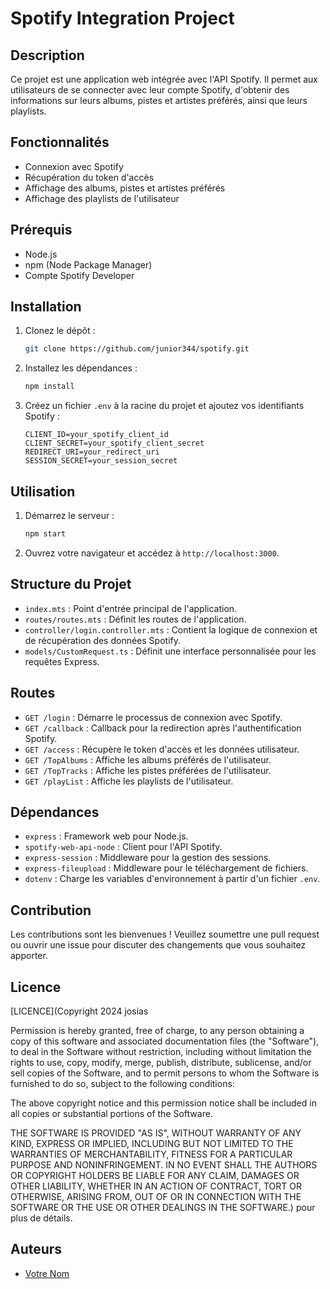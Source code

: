 # Spotify Integration Project

## Description
Ce projet est une application web intégrée avec l'API Spotify. Il permet aux utilisateurs de se connecter avec leur compte Spotify, d'obtenir des informations sur leurs albums, pistes et artistes préférés, ainsi que leurs playlists.

## Fonctionnalités
- Connexion avec Spotify
- Récupération du token d'accès
- Affichage des albums, pistes et artistes préférés
- Affichage des playlists de l'utilisateur

## Prérequis
- Node.js
- npm (Node Package Manager)
- Compte Spotify Developer

## Installation
1. Clonez le dépôt :
    ```bash
    git clone https://github.com/junior344/spotify.git
    ```

2. Installez les dépendances :
    ```bash
    npm install
    ```

3. Créez un fichier `.env` à la racine du projet et ajoutez vos identifiants Spotify :
    ```env
    CLIENT_ID=your_spotify_client_id
    CLIENT_SECRET=your_spotify_client_secret
    REDIRECT_URI=your_redirect_uri
    SESSION_SECRET=your_session_secret
    ```

## Utilisation
1. Démarrez le serveur :
    ```bash
    npm start
    ```

2. Ouvrez votre navigateur et accédez à `http://localhost:3000`.

## Structure du Projet
- `index.mts` : Point d'entrée principal de l'application.
- `routes/routes.mts` : Définit les routes de l'application.
- `controller/login.controller.mts` : Contient la logique de connexion et de récupération des données Spotify.
- `models/CustomRequest.ts` : Définit une interface personnalisée pour les requêtes Express.

## Routes
- `GET /login` : Démarre le processus de connexion avec Spotify.
- `GET /callback` : Callback pour la redirection après l'authentification Spotify.
- `GET /access` : Récupère le token d'accès et les données utilisateur.
- `GET /TopAlbums` : Affiche les albums préférés de l'utilisateur.
- `GET /TopTracks` : Affiche les pistes préférées de l'utilisateur.
- `GET /playList` : Affiche les playlists de l'utilisateur.

## Dépendances
- `express` : Framework web pour Node.js.
- `spotify-web-api-node` : Client pour l'API Spotify.
- `express-session` : Middleware pour la gestion des sessions.
- `express-fileupload` : Middleware pour le téléchargement de fichiers.
- `dotenv` : Charge les variables d'environnement à partir d'un fichier `.env`.

## Contribution
Les contributions sont les bienvenues ! Veuillez soumettre une pull request ou ouvrir une issue pour discuter des changements que vous souhaitez apporter.

## Licence
[LICENCE](Copyright 2024 josias

Permission is hereby granted, free of charge, to any person obtaining a copy
of this software and associated documentation files (the "Software"), to deal
in the Software without restriction, including without limitation the rights
to use, copy, modify, merge, publish, distribute, sublicense, and/or sell
copies of the Software, and to permit persons to whom the Software is
furnished to do so, subject to the following conditions:

The above copyright notice and this permission notice shall be included in all
copies or substantial portions of the Software.

THE SOFTWARE IS PROVIDED "AS IS", WITHOUT WARRANTY OF ANY KIND, EXPRESS OR
IMPLIED, INCLUDING BUT NOT LIMITED TO THE WARRANTIES OF MERCHANTABILITY,
FITNESS FOR A PARTICULAR PURPOSE AND NONINFRINGEMENT. IN NO EVENT SHALL THE
AUTHORS OR COPYRIGHT HOLDERS BE LIABLE FOR ANY CLAIM, DAMAGES OR OTHER
LIABILITY, WHETHER IN AN ACTION OF CONTRACT, TORT OR OTHERWISE, ARISING FROM,
OUT OF OR IN CONNECTION WITH THE SOFTWARE OR THE USE OR OTHER DEALINGS IN THE
SOFTWARE.) pour plus de détails.

## Auteurs
- [Votre Nom](https://www.linkedin.com/in/josias-mbogle/)
